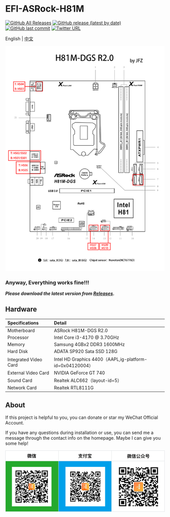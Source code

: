 EFI-ASRock-H81M
========

[![GitHub All Releases](https://img.shields.io/github/downloads/lichongjia/EFI-ASRock-H81M/total.svg?color=brightgreen&label=%E4%B8%8B%E8%BD%BD%E6%AC%A1%E6%95%B0)](https://github.com/lichongjia/EFI-ASRock-H81M/releases) [![GitHub release (latest by date)](https://img.shields.io/github/v/release/lichongjia/EFI-ASRock-H81M.svg?label=%E6%9C%80%E6%96%B0%E7%89%88%E6%9C%AC)](https://github.com/lichongjia/EFI-ASRock-H81M/releases) [![GitHub last commit](https://img.shields.io/github/last-commit/lichongjia/EFI-ASRock-H81M.svg?color=red&label=%E6%9C%80%E8%BF%91%E6%8F%90%E4%BA%A4)](https://github.com/lichongjia/EFI-ASRock-H81M/commits/master) [![Twitter URL](https://img.shields.io/twitter/url.svg?color=red&label=Twitter&style=social&url=https%3A%2F%2Ftwitter.com%2Flichongjia)](https://twitter.com/lichongjia)

English | [中文](README_cn.md)

<img title="QRcode" src="Docs/USBmap.png" alt="QRcode" data-align="center">

### Anyway, Everything works fine!!!

***Please download the latest version from [Releases](https://github.com/lichongjia/EFI-ASRock-H81M/releases).***



## Hardware

| Specifications        | Detail                                 |
| :-------------------- | :------------------------------------- |
| Motherboard           | ASRock H81M-DGS R2.0                     |
| Processor             | Intel Core i3-4170 @ 3.70GHz           |
| Memory                | Samsung 4GBx2 DDR3 1600MHz            |
| Hard Disk             | ADATA SP920 Sata SSD 128G        |
| Integrated Video Card | Intel HD Graphics 4400（AAPL,ig-platform-id=0x04120004） |
| External Video Card   | NVIDIA GeForce GT 740                      |
| Sound Card            | Realtek ALC662（layout-id=5）     |
| Network Card          | Realtek RTL8111G                       |



## About

If this project is helpful to you, you can donate or star my WeChat Official Account.

If you have any questions during installation or use, you can send me a message through the contact info on the homepage. Maybe I can give you some help!

<img title="QRcode" src="Docs/QRcode.png" alt="QRcode" data-align="center">

